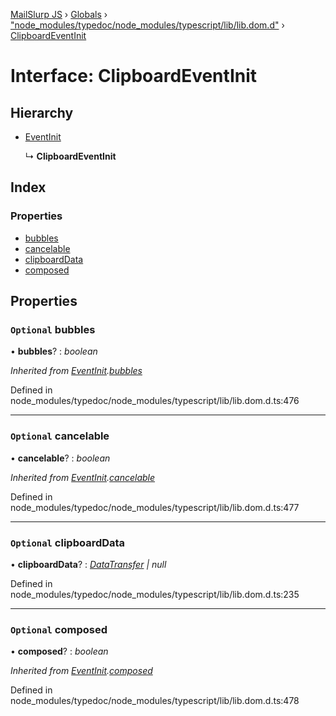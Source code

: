 [MailSlurp JS](../README.md) › [Globals](../globals.md) › ["node_modules/typedoc/node_modules/typescript/lib/lib.dom.d"](../modules/_node_modules_typedoc_node_modules_typescript_lib_lib_dom_d_.md) › [ClipboardEventInit](_node_modules_typedoc_node_modules_typescript_lib_lib_dom_d_.clipboardeventinit.md)

# Interface: ClipboardEventInit

## Hierarchy

* [EventInit](_node_modules_typedoc_node_modules_typescript_lib_lib_dom_d_.eventinit.md)

  ↳ **ClipboardEventInit**

## Index

### Properties

* [bubbles](_node_modules_typedoc_node_modules_typescript_lib_lib_dom_d_.clipboardeventinit.md#optional-bubbles)
* [cancelable](_node_modules_typedoc_node_modules_typescript_lib_lib_dom_d_.clipboardeventinit.md#optional-cancelable)
* [clipboardData](_node_modules_typedoc_node_modules_typescript_lib_lib_dom_d_.clipboardeventinit.md#optional-clipboarddata)
* [composed](_node_modules_typedoc_node_modules_typescript_lib_lib_dom_d_.clipboardeventinit.md#optional-composed)

## Properties

### `Optional` bubbles

• **bubbles**? : *boolean*

*Inherited from [EventInit](_node_modules_typedoc_node_modules_typescript_lib_lib_dom_d_.eventinit.md).[bubbles](_node_modules_typedoc_node_modules_typescript_lib_lib_dom_d_.eventinit.md#optional-bubbles)*

Defined in node_modules/typedoc/node_modules/typescript/lib/lib.dom.d.ts:476

___

### `Optional` cancelable

• **cancelable**? : *boolean*

*Inherited from [EventInit](_node_modules_typedoc_node_modules_typescript_lib_lib_dom_d_.eventinit.md).[cancelable](_node_modules_typedoc_node_modules_typescript_lib_lib_dom_d_.eventinit.md#optional-cancelable)*

Defined in node_modules/typedoc/node_modules/typescript/lib/lib.dom.d.ts:477

___

### `Optional` clipboardData

• **clipboardData**? : *[DataTransfer](_node_modules_typedoc_node_modules_typescript_lib_lib_dom_d_.datatransfer.md) | null*

Defined in node_modules/typedoc/node_modules/typescript/lib/lib.dom.d.ts:235

___

### `Optional` composed

• **composed**? : *boolean*

*Inherited from [EventInit](_node_modules_typedoc_node_modules_typescript_lib_lib_dom_d_.eventinit.md).[composed](_node_modules_typedoc_node_modules_typescript_lib_lib_dom_d_.eventinit.md#optional-composed)*

Defined in node_modules/typedoc/node_modules/typescript/lib/lib.dom.d.ts:478

